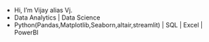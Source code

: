 - Hi, I’m Vijay alias Vj.
- Data Analytics | Data Science
- Python(Pandas,Matplotlib,Seaborn,altair,streamlit) | SQL | Excel | PowerBI

<!---
S-Vijay-vj/S-Vijay-vj is a ✨ special ✨ repository because its `README.md` (this file) appears on your GitHub profile.
You can click the Preview link to take a look at your changes.
--->
